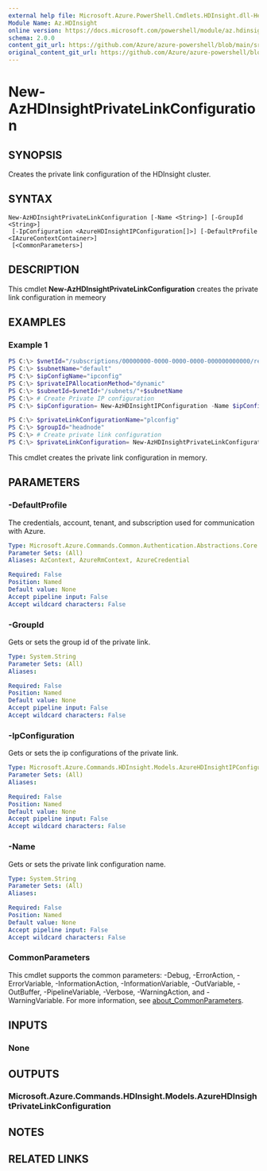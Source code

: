 ```yaml
---
external help file: Microsoft.Azure.PowerShell.Cmdlets.HDInsight.dll-Help.xml
Module Name: Az.HDInsight
online version: https://docs.microsoft.com/powershell/module/az.hdinsight/new-azhdinsightprivatelinkconfiguration
schema: 2.0.0
content_git_url: https://github.com/Azure/azure-powershell/blob/main/src/HDInsight/HDInsight/help/New-AzHDInsightPrivateLinkConfiguration.md
original_content_git_url: https://github.com/Azure/azure-powershell/blob/main/src/HDInsight/HDInsight/help/New-AzHDInsightPrivateLinkConfiguration.md
---
```


# New-AzHDInsightPrivateLinkConfiguration

## SYNOPSIS
Creates the private link configuration of the HDInsight cluster.

## SYNTAX

```
New-AzHDInsightPrivateLinkConfiguration [-Name <String>] [-GroupId <String>]
 [-IpConfiguration <AzureHDInsightIPConfiguration[]>] [-DefaultProfile <IAzureContextContainer>]
 [<CommonParameters>]
```

## DESCRIPTION
This cmdlet **New-AzHDInsightPrivateLinkConfiguration** creates the private link configuration in memeory

## EXAMPLES

### Example 1
```powershell
PS C:\> $vnetId="/subscriptions/00000000-0000-0000-0000-000000000000/resourceGroups/testrg/providers/Microsoft.Network/virtualNetworks/testvnet"
PS C:\> $subnetName="default"
PS C:\> $ipConfigName="ipconfig"
PS C:\> $privateIPAllocationMethod="dynamic"
PS C:\> $subnetId=$vnetId+"/subnets/"+$subnetName
PS C:\> # Create Private IP configuration
PS C:\> $ipConfiguration= New-AzHDInsightIPConfiguration -Name $ipConfigName PrivateIPAllocationMethod $privateIPAllocationMethod -SubnetId $subnetId -Primary

PS C:\> $privateLinkConfigurationName="plconfig"
PS C:\> $groupId="headnode"
PS C:\> # Create private link configuration
PS C:\> $privateLinkConfiguration= New-AzHDInsightPrivateLinkConfiguration -Name $privateLinkConfigurationName -GroupId $groupId -IPConfiguration $ipConfiguration
```

This cmdlet creates the private link configuration in memory.

## PARAMETERS

### -DefaultProfile
The credentials, account, tenant, and subscription used for communication with Azure.

```yaml
Type: Microsoft.Azure.Commands.Common.Authentication.Abstractions.Core.IAzureContextContainer
Parameter Sets: (All)
Aliases: AzContext, AzureRmContext, AzureCredential

Required: False
Position: Named
Default value: None
Accept pipeline input: False
Accept wildcard characters: False
```

### -GroupId
Gets or sets the group id of the private link.

```yaml
Type: System.String
Parameter Sets: (All)
Aliases:

Required: False
Position: Named
Default value: None
Accept pipeline input: False
Accept wildcard characters: False
```

### -IpConfiguration
Gets or sets the ip configurations of the private link.

```yaml
Type: Microsoft.Azure.Commands.HDInsight.Models.AzureHDInsightIPConfiguration[]
Parameter Sets: (All)
Aliases:

Required: False
Position: Named
Default value: None
Accept pipeline input: False
Accept wildcard characters: False
```

### -Name
Gets or sets the private link configuration name.

```yaml
Type: System.String
Parameter Sets: (All)
Aliases:

Required: False
Position: Named
Default value: None
Accept pipeline input: False
Accept wildcard characters: False
```

### CommonParameters
This cmdlet supports the common parameters: -Debug, -ErrorAction, -ErrorVariable, -InformationAction, -InformationVariable, -OutVariable, -OutBuffer, -PipelineVariable, -Verbose, -WarningAction, and -WarningVariable. For more information, see [about_CommonParameters](http://go.microsoft.com/fwlink/?LinkID=113216).

## INPUTS

### None

## OUTPUTS

### Microsoft.Azure.Commands.HDInsight.Models.AzureHDInsightPrivateLinkConfiguration

## NOTES

## RELATED LINKS

